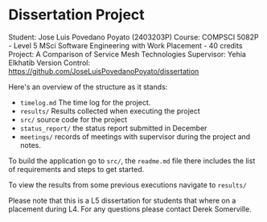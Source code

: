# Dissertation Project

Student: Jose Luis Povedano Poyato (2403203P)
Course: COMPSCI 5082P - Level 5 MSci Software Engineering with Work Placement - 40 credits
Project: A Comparison of Service Mesh Technologies 
Supervisor: Yehia Elkhatib
Version Control: https://github.com/JoseLuisPovedanoPoyato/dissertation

Here's an overview of the structure as it stands:

* `timelog.md` The time log for the project.
* `results/` Results collected when executing the project
* `src/` source code for the project
* `status_report/` the status report submitted in December
* `meetings/` records of meetings with supervisor during the project and notes.

To build the application go to `src/`, the `readme.md` file there includes the list of requirements and steps to get started.

To view the results from some previous executions navigate to `results/`

Please note that this is a L5 dissertation for students that where on a placement during L4. For any questions please contact Derek Somerville.